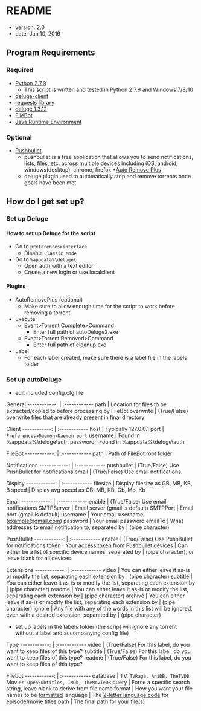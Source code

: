 # README

* version: 2.0
* date: Jan 10, 2016

## Program Requirements
### Required
* [Python 2.7.9](https://www.python.org/downloads/)
	* This script is written and tested in Python 2.7.9 and Windows 7/8/10
* [deluge-client](https://pypi.python.org/pypi/deluge-client/1.0.2)
* [requests library](https://pypi.python.org/pypi/requests/2.9.1)
* [deluge 1.3.12](http://dev.deluge-torrent.org/wiki/Download)
* [FileBot](http://www.filebot.net/#download)
* [Java Runtime Environment](https://java.com/en/download/manual.jsp)
### Optional
* [Pushbullet](https://www.pushbullet.com/)
	* pushbullet is a free application that allows you to send notifications, lists, files, etc. 
	across multiple devices including iOS, android, windows(desktop), chrome, firefox
*[Auto Remove Plus](http://forum.deluge-torrent.org/viewtopic.php?f=9&t=47243)
	* deluge plugin used to automatically stop and remove torrents once goals have been met

## How do I get set up?

### Set up Deluge
#### How to set up Deluge for the script
* Go to `preferences>interface`
	* Disable `Classic Mode`
* Go to `%appdata%\deluge\`
	* Open auth with a text editor
	* Create a new login or use localclient
#### Plugins
* AutoRemovePlus (optional)
	* Make sure to allow enough time for the script to work before removing a torrent
* Execute
	* Event>Torrent Complete>Command
		* Enter full path of autoDeluge2.exe
	* Event>Torrent Removed>Command
		* Enter full path of cleanup.exe
* Label
	* For each label created, make sure there is a label file in the labels folder

### Set up autoDeluge
* edit included config.cfg file

General
------------: | :------------
path          | Location for files to be extracted/copied to before processing by FileBot
overwrite     | (True/False) overwrite files that are already present in final directory

Client
------------: | :------------
host          | Typically 127.0.0.1
port          | `Preferences>Daemon>Daemon port`
username      | Found in %appdata%\deluge\auth
password      | Found in %appdata%\deluge\auth

FileBot
------------: | :------------
path          | Path of FileBot root folder

Notifications
------------: | :------------
pushbullet    | (True/False) Use PushBullet for notifications
email         | (True/False) Use email notifications

Display
------------: | :------------
filesize      | Display filesize as GB, MB, KB, B
speed         | Display avg speed as GB, MB, KB, Gb, Mb, Kb

Email
------------: | :------------
enable        | (True/False) Use email notifications
SMTPServer    | Email server (gmail is default)
SMTPPort      | Email port (gmail is default)
username      | Your email username (example@gmail.com)
password      | Your email password
emailTo       | What addresses to email notification to, separated by | (pipe character)

PushBullet
------------: | :------------
enable        | (True/False) Use PushBullet for notifications
token         | Your [access token](https://www.pushbullet.com/account) from Pushbullet
devices       | Can either be a list of specific device names, separated by | (pipe character), or leave blank for all devices

Extensions
------------: | :------------
video         | You can either leave it as-is or modify the list, separating each extension by | (pipe character)
subtitle      | You can either leave it as-is or modify the list, separating each extension by | (pipe character)
readme        | You can either leave it as-is or modify the list, separating each extension by | (pipe character)
archive       | You can either leave it as-is or modify the list, separating each extension by | (pipe character)
ignore        | Any file with any of the words in this list will be ignored, even with a desired extension, separated by  | (pipe character)

* set up labels in the labels folder (the script will ignore any torrent without a label and accompanying config file)

Type
------------: | :------------
video         | (True/False) For this label, do you want to keep files of this type?
subtitle      | (True/False) For this label, do you want to keep files of this type?
readme        | (True/False) For this label, do you want to keep files of this type?

Filebot
------------: | :------------
database      | TV: `TVRage, AniDB, TheTVDB` Movies: `OpenSubtitles, IMDb, TheMovieDB`
query         | Force a specific search string, leave blank to derive from file name
format        | How you want your file names to be [formatted](http://www.filebot.net/naming.html)
language      | The [2-letter language code](http://en.wikipedia.org/wiki/List_of_ISO_639-1_codes) for episode/movie titles 
path          | The final path for your file(s)